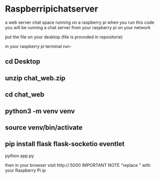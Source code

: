 # Raspberripichatserver
a web server chat space running on a raspberry pi
when you run this code you will be running a chat server from your raspberry pi on your network

put the file on your desktop (file is provoded in repositorie)

in your raspberry pi terminal run-

cd Desktop
--------------------------------------
unzip chat_web.zip
--------------------------------------
cd chat_web
--------------------------------------
python3 -m venv venv
--------------------------------------
source venv/bin/activate
--------------------------------------
pip install flask flask-socketio eventlet
--------------------------------------
python app.py






then in your browser visit             http://<thepiip>:5000      IMPORTANT NOTE "replace <thepiip>" with your Raspberry Pi ip
